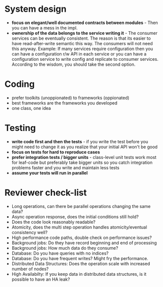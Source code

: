 
# System design

* **focus on elegant/well documented contracts between modules** - Then you can have a mess in the impl.
* **ownership of the data belongs to the service writing it** - The consumer services can be eventually consistent. The reason is that its easier to have read-after-write semantic this way. The consumers will not need this anyway. Example: If many services require configuration then you can have a configuration r/w API in each service or you can have a configuration service to write config and replicate to consumer services. According to the wisdom, you should take the second option.

# Coding

* prefer toolkits (unoppionated) to frameworks (oppionated)
* best frameworks are the frameworks you developed
* one class, one idea

# Testing

* **write code first and then the tests** - if you write the test before you might need to change it as you realize that your initial API won't be good
* **focus on tests for hard to reproduce cases**
* **prefer integration tests / bigger units** - class-level unit tests work most for leaf-code but preferably take bigger units so you catch integration problems faster and you write and maintain less tests
* **assume your tests will run in parallel**

# Reviewer check-list

* Long operations, can there be parallel operations changing the same data?
* Async operation response, does the initial conditions still hold? 
* Does the code look reasonably readable?
* Atomicity, does the multi step operation handles atomicity/eventual consistency well?
* High performance code paths, double check on performance issues?
* Background jobs: Do they have record beginning and end of processing
* Background jobs: How much data do they consume?
* Database: Do you have queries with no indices?
* Database: Do you have frequent writes? Might fry the performance.
* Distributed Data Structures: Does the operation scale with increased number of nodes?
* High Availabilty: If you keep data in distributed data structures, is it possible to have an HA leak? 

